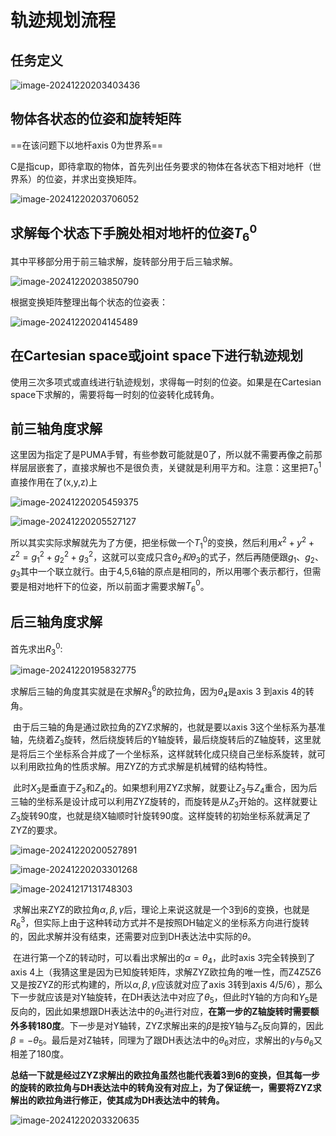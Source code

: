 # 轨迹规划流程

## 任务定义

![image-20241220203403436](C:\Users\28609\AppData\Roaming\Typora\typora-user-images\image-20241220203403436.png)



## 物体各状态的位姿和旋转矩阵

==在该问题下以地杆axis 0为世界系==

C是指cup，即待拿取的物体，首先列出任务要求的物体在各状态下相对地杆（世界系）的位姿，并求出变换矩阵。

![image-20241220203706052](C:\Users\28609\AppData\Roaming\Typora\typora-user-images\image-20241220203706052.png)

## 求解每个状态下手腕处相对地杆的位姿$T_6^0$

其中平移部分用于前三轴求解，旋转部分用于后三轴求解。

![image-20241220203850790](C:\Users\28609\AppData\Roaming\Typora\typora-user-images\image-20241220203850790.png)

根据变换矩阵整理出每个状态的位姿表：

![image-20241220204145489](C:\Users\28609\AppData\Roaming\Typora\typora-user-images\image-20241220204145489.png)

## 在Cartesian space或joint space下进行轨迹规划

​	使用三次多项式或直线进行轨迹规划，求得每一时刻的位姿。如果是在Cartesian space下求解的，需要将每一时刻的位姿转化成转角。

## 前三轴角度求解

这里因为指定了是PUMA手臂，有些参数可能就是0了，所以就不需要再像之前那样层层嵌套了，直接求解也不是很负责，关键就是利用平方和。注意：这里把$T_0^1$直接作用在了(x,y,z)上

![image-20241220205459375](C:\Users\28609\AppData\Roaming\Typora\typora-user-images\image-20241220205459375.png)

![image-20241220205527127](C:\Users\28609\AppData\Roaming\Typora\typora-user-images\image-20241220205527127.png)

所以其实实际求解就先为了方便，把坐标做一个$T_1^0$的变换，然后利用$x^2+y^2+z^2=g_1^2+g_2^2+g_3^2$，这就可以变成只含$\theta_2和\theta_3$的式子，然后再随便跟$g_1、g_2、g_3$其中一个联立就行。由于4,5,6轴的原点是相同的，所以用哪个表示都行，但需要是相对地杆下的位姿，所以前面才需要求解$T_6^0$。

## 后三轴角度求解

首先求出$R_3^0$:

![image-20241220195832775](C:\Users\28609\AppData\Roaming\Typora\typora-user-images\image-20241220195832775.png)

求解后三轴的角度其实就是在求解$R_3^6$的欧拉角，因为$\theta_4$是axis 3 到axis 4的转角。

​	由于后三轴的角是通过欧拉角的ZYZ求解的，也就是要以axis 3这个坐标系为基准轴，先绕着$Z_3$旋转，然后绕旋转后的Y轴旋转，最后绕旋转后的Z轴旋转，这里就是将后三个坐标系合并成了一个坐标系，这样就转化成只绕自己坐标系旋转，就可以利用欧拉角的性质求解。用ZYZ的方式求解是机械臂的结构特性。

​	此时$X_3$是垂直于$Z_3$和$Z_4$的。如果想利用ZYZ求解，就要让$Z_3$与$Z_4$重合，因为后三轴的坐标系是设计成可以利用ZYZ旋转的，而旋转是从$Z_3$开始的。这样就要让$Z_3$旋转90度，也就是绕X轴顺时针旋转90度。这样旋转的初始坐标系就满足了ZYZ的要求。

![image-20241220200527891](C:\Users\28609\AppData\Roaming\Typora\typora-user-images\image-20241220200527891.png)

![image-20241220203301268](C:\Users\28609\AppData\Roaming\Typora\typora-user-images\image-20241220203301268.png)

![image-20241217131748303](C:\Users\28609\AppData\Roaming\Typora\typora-user-images\image-20241217131748303.png)

​	求解出来ZYZ的欧拉角$\alpha,\beta,\gamma$后，理论上来说这就是一个3到6的变换，也就是$R_6^3$，但实际上由于这种转动方式并不是按照DH轴定义的坐标系方向进行旋转的，因此求解并没有结束，还需要对应到DH表达法中实际的$\theta$。

​	在进行第一个Z的转动时，可以看出求解出的$\alpha=\theta_4$，此时axis 3完全转换到了axis 4上（我猜这里是因为已知旋转矩阵，求解ZYZ欧拉角的唯一性，而Z4Z5Z6又是按ZYZ的形式构建的，所以$\alpha,\beta,\gamma$应该就对应了axis 3转到axis 4/5/6），那么下一步就应该是对Y轴旋转，在DH表达法中对应了$\theta_5$，但此时Y轴的方向和$Y_5$是反向的，因此如果想跟DH表达法中的$\theta_5$进行对应，**在第一步的Z轴旋转时需要额外多转180度**。下一步是对Y轴转，ZYZ求解出来的$\beta$是按Y轴与$Z_5$反向算的，因此$\beta=-\theta_5$。最后是对Z轴转，同理为了跟DH表达法中的$\theta_6$对应，求解出的$\gamma$与$\theta_6$又相差了180度。

​	**总结一下就是经过ZYZ求解出的欧拉角虽然也能代表着3到6的变换，但其每一步的旋转的欧拉角与DH表达法中的转角没有对应上，为了保证统一，需要将ZYZ求解出的欧拉角进行修正，使其成为DH表达法中的转角。**

![image-20241220203320635](C:\Users\28609\AppData\Roaming\Typora\typora-user-images\image-20241220203320635.png)